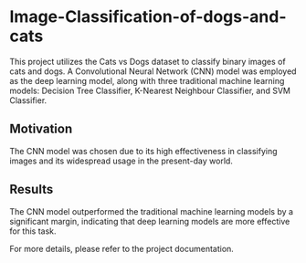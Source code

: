 # Image-Classification-of-dogs-and-cats
This project utilizes the Cats vs Dogs dataset to classify binary images of cats and dogs. A Convolutional Neural Network (CNN) model was employed as the deep learning model, along with three traditional machine learning models: Decision Tree Classifier, K-Nearest Neighbour Classifier, and SVM Classifier.

## Motivation
The CNN model was chosen due to its high effectiveness in classifying images and its widespread usage in the present-day world.

## Results
The CNN model outperformed the traditional machine learning models by a significant margin, indicating that deep learning models are more effective for this task.

For more details, please refer to the project documentation.
